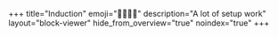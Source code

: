 +++
title="Induction"
emoji="🫱🏿‍🫲🏽"
description="A lot of setup work"
layout="block-viewer"
hide_from_overview="true"
noindex="true"
+++
